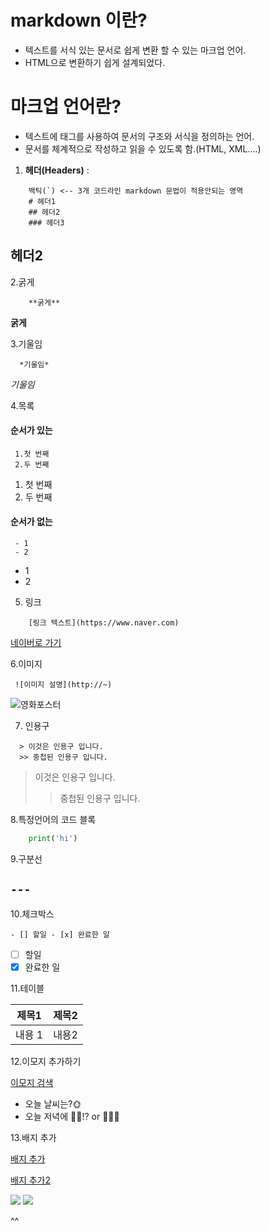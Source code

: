 # markdown 이란? 
 - 텍스트를 서식 있는 문서로 쉽게 변환 할 수 있는 마크업 언어.
 - HTML으로 변환하기 쉽게 설계되었다.

# 마크업 언어란?
 - 텍스트에 태그를 사용하여 문서의 구조와 서식을 정의하는 언어. 
 - 문서를 체계적으로 작성하고 읽을 수 있도록 함.(HTML, XML....)

1. **헤더(Headers)** :

```
    백틱(`) <-- 3개 코드라인 markdown 문법이 적용안되는 영역
    # 헤더1
    ## 헤더2
    ### 헤더3
```
## 헤더2

2.굵게 

```
    **굵게**
```
**굵게**

3.기울임

```
  *기울임*
```
*기울임*

4.목록 

#### 순서가 있는
``` 
 1.첫 번째
 2.두 번째
```
 1. 첫 번째
 2. 두 번째
#### 순서가 없는
```
 - 1
 - 2
```
 - 1
 - 2

 5. 링크 

```
    [링크 텍스트](https://www.naver.com)
```
[네이버로 가기](https://www.naver.com)

 6.이미지

```
 ![이미지 설명](http://~)
```
![영화포스터](https://i.namu.wiki/i/_c15s6tpE9jlyMOGwGkuRNTZlXhiG62XT5iKV4g7vqGx5uTshc9debw48--retPzne_5p-wPfwYm-ePV6gMyK3FGRVgrwR0Bijo0ikchjEFLM_fbSZ1D97nbBWFQoOZE6CR7UyA0-jgPkQJz5SrMGA.webp)

7. 인용구

```
  > 이것은 인용구 입니다.
  >> 중첩된 인용구 입니다.
```
> 이것은 인용구 입니다.
  >> 중첩된 인용구 입니다.

8.특정언어의 코드 블록

```python
    print('hi')
```
9.구분선 

```---```
---

10.체크박스

``` - [] 할일 - [x] 완료한 일 ```

- [ ] 할일
- [x] 완료한 일

11.테이블 

| 제목1 | 제목2 |
|------| -----|
|내용 1 | 내용2 |

12.이모지 추가하기 

[이모지 검색](https://emojipedia.org)

- 오늘 날씨는?🌞
- 오늘 저녁에 🍻🍺!? or 🧑🏻‍💻 

13.배지 추가 

[배지 추가](https://simpleicons.org)

[배지 추가2](https://shields.io/)

<img src="https://img.shields.io/badge/python-3776AB?style=for-the-badge&logo=python&logoColor=yellow"> 

<img src="https://img.shields.io/badge/표시할이름-색상?style=for-the-badge&logo=기술스택아이콘&logoColor=white">

^^

